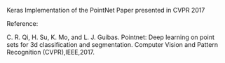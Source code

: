 Keras Implementation of the PointNet Paper presented in CVPR 2017

Reference:

C. R. Qi, H. Su, K. Mo, and L. J. Guibas. Pointnet: Deep learning on point sets for 3d classification and
segmentation. Computer Vision and Pattern Recognition (CVPR),IEEE,2017.
